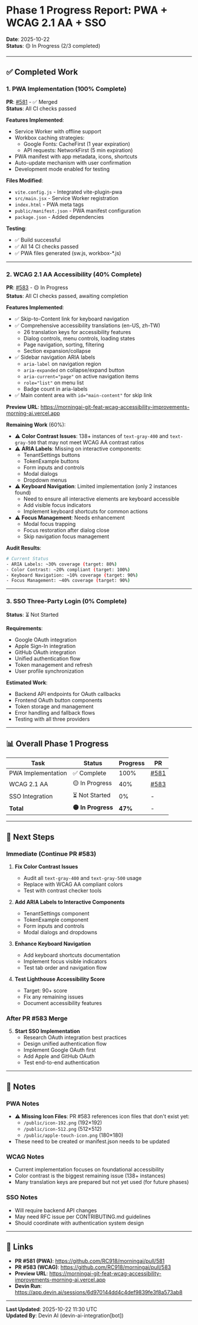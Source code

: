 # Phase 1 Progress Report: PWA + WCAG 2.1 AA + SSO

**Date**: 2025-10-22  
**Status**: 🟡 In Progress (2/3 completed)

---

## ✅ Completed Work

### 1. PWA Implementation (100% Complete)
**PR**: [#581](https://github.com/RC918/morningai/pull/581) - ✅ Merged  
**Status**: All CI checks passed

**Features Implemented**:
- Service Worker with offline support
- Workbox caching strategies:
  - Google Fonts: CacheFirst (1 year expiration)
  - API requests: NetworkFirst (5 min expiration)
- PWA manifest with app metadata, icons, shortcuts
- Auto-update mechanism with user confirmation
- Development mode enabled for testing

**Files Modified**:
- `vite.config.js` - Integrated vite-plugin-pwa
- `src/main.jsx` - Service Worker registration
- `index.html` - PWA meta tags
- `public/manifest.json` - PWA manifest configuration
- `package.json` - Added dependencies

**Testing**:
- ✅ Build successful
- ✅ All 14 CI checks passed
- ✅ PWA files generated (sw.js, workbox-*.js)

---

### 2. WCAG 2.1 AA Accessibility (40% Complete)
**PR**: [#583](https://github.com/RC918/morningai/pull/583) - 🟡 In Progress  
**Status**: All CI checks passed, awaiting completion

**Features Implemented**:
- ✅ Skip-to-Content link for keyboard navigation
- ✅ Comprehensive accessibility translations (en-US, zh-TW)
  - 26 translation keys for accessibility features
  - Dialog controls, menu controls, loading states
  - Page navigation, sorting, filtering
  - Section expansion/collapse
- ✅ Sidebar navigation ARIA labels
  - `aria-label` on navigation region
  - `aria-expanded` on collapse/expand button
  - `aria-current="page"` on active navigation items
  - `role="list"` on menu list
  - Badge count in aria-labels
- ✅ Main content area with `id="main-content"` for skip link

**Preview URL**: https://morningai-git-feat-wcag-accessibility-improvements-morning-ai.vercel.app

**Remaining Work** (60%):
- ⚠️ **Color Contrast Issues**: 138+ instances of `text-gray-400` and `text-gray-500` that may not meet WCAG AA contrast ratios
- ⚠️ **ARIA Labels**: Missing on interactive components:
  - TenantSettings buttons
  - TokenExample buttons
  - Form inputs and controls
  - Modal dialogs
  - Dropdown menus
- ⚠️ **Keyboard Navigation**: Limited implementation (only 2 instances found)
  - Need to ensure all interactive elements are keyboard accessible
  - Add visible focus indicators
  - Implement keyboard shortcuts for common actions
- ⚠️ **Focus Management**: Needs enhancement
  - Modal focus trapping
  - Focus restoration after dialog close
  - Skip navigation focus management

**Audit Results**:
```bash
# Current Status
- ARIA Labels: ~30% coverage (target: 80%)
- Color Contrast: ~20% compliant (target: 100%)
- Keyboard Navigation: ~10% coverage (target: 90%)
- Focus Management: ~40% coverage (target: 90%)
```

---

### 3. SSO Three-Party Login (0% Complete)
**Status**: ⏳ Not Started

**Requirements**:
- Google OAuth integration
- Apple Sign-In integration
- GitHub OAuth integration
- Unified authentication flow
- Token management and refresh
- User profile synchronization

**Estimated Work**:
- Backend API endpoints for OAuth callbacks
- Frontend OAuth button components
- Token storage and management
- Error handling and fallback flows
- Testing with all three providers

---

## 📊 Overall Phase 1 Progress

| Task | Status | Progress | PR |
|------|--------|----------|-----|
| PWA Implementation | ✅ Complete | 100% | [#581](https://github.com/RC918/morningai/pull/581) |
| WCAG 2.1 AA | 🟡 In Progress | 40% | [#583](https://github.com/RC918/morningai/pull/583) |
| SSO Integration | ⏳ Not Started | 0% | - |
| **Total** | **🟡 In Progress** | **47%** | - |

---

## 🎯 Next Steps

### Immediate (Continue PR #583)
1. **Fix Color Contrast Issues**
   - Audit all `text-gray-400` and `text-gray-500` usage
   - Replace with WCAG AA compliant colors
   - Test with contrast checker tools

2. **Add ARIA Labels to Interactive Components**
   - TenantSettings component
   - TokenExample component
   - Form inputs and controls
   - Modal dialogs and dropdowns

3. **Enhance Keyboard Navigation**
   - Add keyboard shortcuts documentation
   - Implement focus visible indicators
   - Test tab order and navigation flow

4. **Test Lighthouse Accessibility Score**
   - Target: 90+ score
   - Fix any remaining issues
   - Document accessibility features

### After PR #583 Merge
5. **Start SSO Implementation**
   - Research OAuth integration best practices
   - Design unified authentication flow
   - Implement Google OAuth first
   - Add Apple and GitHub OAuth
   - Test end-to-end authentication

---

## 📝 Notes

### PWA Notes
- ⚠️ **Missing Icon Files**: PR #583 references icon files that don't exist yet:
  - `/public/icon-192.png` (192×192)
  - `/public/icon-512.png` (512×512)
  - `/public/apple-touch-icon.png` (180×180)
- These need to be created or manifest.json needs to be updated

### WCAG Notes
- Current implementation focuses on foundational accessibility
- Color contrast is the biggest remaining issue (138+ instances)
- Many translation keys are prepared but not yet used (for future phases)

### SSO Notes
- Will require backend API changes
- May need RFC issue per CONTRIBUTING.md guidelines
- Should coordinate with authentication system design

---

## 🔗 Links

- **PR #581 (PWA)**: https://github.com/RC918/morningai/pull/581
- **PR #583 (WCAG)**: https://github.com/RC918/morningai/pull/583
- **Preview URL**: https://morningai-git-feat-wcag-accessibility-improvements-morning-ai.vercel.app
- **Devin Run**: https://app.devin.ai/sessions/6d970144dd4c4def9839fe3f8a573ab8

---

**Last Updated**: 2025-10-22 11:30 UTC  
**Updated By**: Devin AI (devin-ai-integration[bot])
